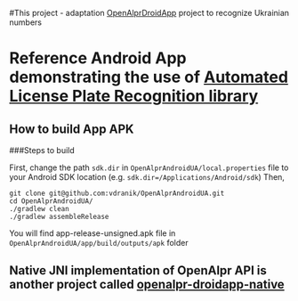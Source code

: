 
#This project - adaptation [OpenAlprDroidApp](https://github.com/sujaybhowmick/OpenAlprDroidApp) project to recognize Ukrainian numbers

# Reference Android App demonstrating the use of [Automated License Plate Recognition library](http://www.openalpr.com/)

## How to build App APK

###Steps to build

First, change the path `sdk.dir` in `OpenAlprAndroidUA/local.properties` file to your Android SDK location (e.g. `sdk.dir=/Applications/Android/sdk`)
Then,
```
git clone git@github.com:vdranik/OpenAlprAndroidUA.git
cd OpenAlprAndroidUA/
./gradlew clean
./gradlew assembleRelease
 ```

You will find app-release-unsigned.apk file in `OpenAlprAndroidUA/app/build/outputs/apk` folder

## Native JNI implementation of OpenAlpr API is another project called [openalpr-droidapp-native](https://github.com/sujaybhowmick/openalpr-droidapp-native)
